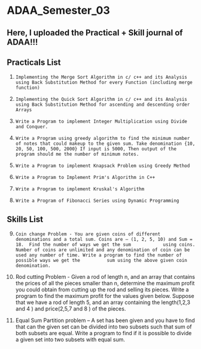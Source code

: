 # ADAA_Semester_03
Here, I uploaded the Practical + Skill journal of ADAA!!!
---------------------------------------------------------

Practicals List
------------------------------------------------------------------------------------
1.     Implementing the Merge Sort Algorithm in c/ c++ and its Analysis using Back Substitution Method for every Function (including merge function) 

2.     Implementing the Quick Sort Algorithm in c/ c++ and its Analysis using Back Substitution Method for ascending and descending order Arrays

3.     Write a Program to implement Integer Multiplication using Divide and Conquer. 

4.     Write a Program using greedy algorithm to find the minimum number of notes that could makeup to the given sum. Take denomination {10, 20, 50, 100, 500, 2000} If input is 5000, Then output of the program should me the number of minimum notes.

5.     Write a Program to implement Knapsack Problem using Greedy Method 

6.     Write a Program to Implement Prim's Algorithm in C++ 

7.     Write a Program to implement Kruskal's Algorithm 

8.     Write a Program of Fibonacci Series using Dynamic Programming 

Skills List
------------------------------------------------------------------------------
9.     Coin change Problem - You are given coins of different denominations and a total sum. Coins are – (1, 2, 5, 10) and Sum = 18.  Find the number of ways we get the sum            using coins. Number of coins are unlimited and any denomination of coin can be used any number of time. Write a program to find the number of possible ways we get the          sum using the above given coin denomination.

10.    Rod cutting Problem - Given a rod of length n, and an array that contains the prices of all the pieces smaller than n, determine the maximum profit you could obtain from        cutting up the rod and selling its pieces. Write a program to find the maximum profit for the values given below. Suppose that we have a rod of length 5, and an array          containing the length(1,2,3 and 4 ) and price(2,5,7 and 8 ) of the pieces.

11.    Equal Sum Partition problem – A set has been given and you have to find that can the given set can be  divided into two subsets such that sum of both subsets are equal.        Write a program to find if it is possible to divide a given set into two subsets with equal sum. 

